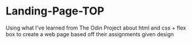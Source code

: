 # Landing-Page-TOP
Using what I've learned from The Odin Project about html and css + flex box to create a web page based off their assignments given design
